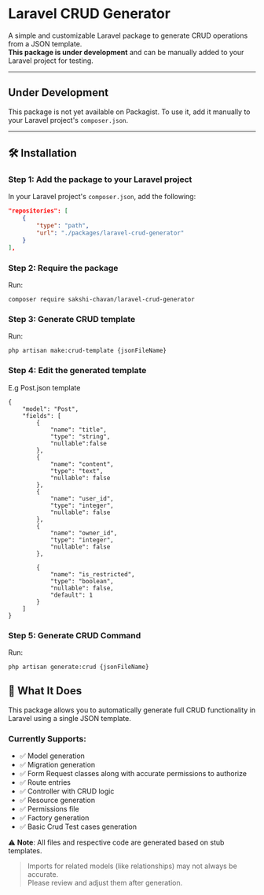 # Laravel CRUD Generator

A simple and customizable Laravel package to generate CRUD operations from a JSON template.  
**This package is under development** and can be manually added to your Laravel project for testing.

---

##  Under Development

This package is not yet available on Packagist. To use it, add it manually to your Laravel project's `composer.json`.

---

## 🛠️ Installation

### Step 1: Add the package to your Laravel project

In your Laravel project's `composer.json`, add the following:

```json
"repositories": [
    {
        "type": "path",
        "url": "./packages/laravel-crud-generator"
    }
],
```

### Step 2: Require the package
Run:
```
composer require sakshi-chavan/laravel-crud-generator
```

### Step 3: Generate CRUD template
Run:
```
php artisan make:crud-template {jsonFileName}
```

### Step 4: Edit the generated template
E.g Post.json template
```
{
    "model": "Post",
    "fields": [
        {
            "name": "title",
            "type": "string",
            "nullable":false
        },
        {
            "name": "content",
            "type": "text",
            "nullable": false
        },
        {
            "name": "user_id",
            "type": "integer",
            "nullable": false
        },
        {
            "name": "owner_id",
            "type": "integer",
            "nullable": false
        },

        {
            "name": "is_restricted",
            "type": "boolean",
            "nullable": false,
            "default": 1
        }
    ]
}
```

### Step 5: Generate CRUD Command
Run:
```
php artisan generate:crud {jsonFileName}
```


## 🧩 What It Does

This package allows you to automatically generate full CRUD functionality in Laravel using a single JSON template.

### Currently Supports:

- ✅ Model generation  
- ✅ Migration generation  
- ✅ Form Request classes along with accurate permissions to authorize
- ✅ Route entries  
- ✅ Controller with CRUD logic  
- ✅ Resource generation
- ✅ Permissions file
- ✅ Factory generation
- ✅ Basic Crud Test cases generation

 ⚠️ **Note**: All files and respective code are generated based on stub templates.  
> Imports for related models (like relationships) may not always be accurate.  
> Please review and adjust them after generation.

